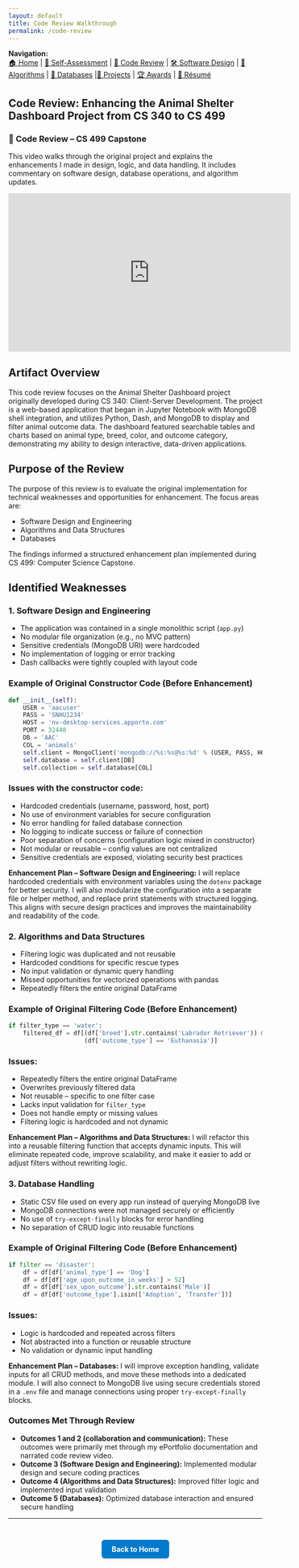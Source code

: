 ```yaml
---
layout: default
title: Code Review Walkthrough
permalink: /code-review
---
```

**Navigation:**  
[🏠 Home](index.md) | [📝 Self-Assessment](self-assessment.md) | [🎥 Code Review](code-review.md) | [🛠️ Software Design](artifact-software.md) | [🧠 Algorithms](artifact-algorithms.md) | [💾 Databases](artifact-databases.md) |[📂 Projects](projects.md)  | [🏆 Awards](awards.md) | [📄 Résumé](resume.md)


## Code Review: Enhancing the Animal Shelter Dashboard Project from CS 340 to CS 499
### 🎥 Code Review – CS 499 Capstone

<p>
  This video walks through the original project and explains the enhancements I made in design, logic, and data handling. It includes commentary on software design, database operations, and algorithm updates.
</p>

<iframe width="560" height="315" src="https://www.youtube.com/embed/DXgBW47WSRQ" title="Capstone Code Review Walkthrough" frameborder="0" allowfullscreen></iframe>


## Artifact Overview

This code review focuses on the Animal Shelter Dashboard project originally developed during CS 340: Client-Server Development. The project is a web-based application that began in Jupyter Notebook with MongoDB shell integration, and utilizes Python, Dash, and MongoDB to display and filter animal outcome data. The dashboard featured searchable tables and charts based on animal type, breed, color, and outcome category, demonstrating my ability to design interactive, data-driven applications.

## Purpose of the Review

The purpose of this review is to evaluate the original implementation for technical weaknesses and opportunities for enhancement.
The focus areas are:

- Software Design and Engineering
- Algorithms and Data Structures
- Databases

The findings informed a structured enhancement plan implemented during CS 499: Computer Science Capstone.

## Identified Weaknesses

### 1. Software Design and Engineering

* The application was contained in a single monolithic script (`app.py`)
* No modular file organization (e.g., no MVC pattern)
* Sensitive credentials (MongoDB URI) were hardcoded
* No implementation of logging or error tracking
* Dash callbacks were tightly coupled with layout code

### Example of Original Constructor Code (Before Enhancement)

```python
def __init__(self):
    USER = 'aacuser'
    PASS = 'SNHU1234'
    HOST = 'nv-desktop-services.apporto.com'
    PORT = 32440
    DB = 'AAC'
    COL = 'animals'
    self.client = MongoClient('mongodb://%s:%s@%s:%d' % (USER, PASS, HOST, PORT))
    self.database = self.client[DB]
    self.collection = self.database[COL]
```

### Issues with the constructor code:

* Hardcoded credentials (username, password, host, port)
* No use of environment variables for secure configuration
* No error handling for failed database connection
* No logging to indicate success or failure of connection
* Poor separation of concerns (configuration logic mixed in constructor)
* Not modular or reusable – config values are not centralized
* Sensitive credentials are exposed, violating security best practices

**Enhancement Plan – Software Design and Engineering:** I will replace hardcoded credentials with environment variables using
the `dotenv` package for better security. I will also modularize the configuration into a separate file or helper method, and
replace print statements with structured logging. This aligns with secure design practices and improves the maintainability and
readability of the code.

### 2. Algorithms and Data Structures

* Filtering logic was duplicated and not reusable
* Hardcoded conditions for specific rescue types
* No input validation or dynamic query handling
* Missed opportunities for vectorized operations with pandas
* Repeatedly filters the entire original DataFrame

### Example of Original Filtering Code (Before Enhancement)

```python
if filter_type == 'water':
    filtered_df = df[(df['breed'].str.contains('Labrador Retriever')) &
                     (df['outcome_type'] == 'Euthanasia')]
```

### Issues:

* Repeatedly filters the entire original DataFrame
* Overwrites previously filtered data
* Not reusable – specific to one filter case
* Lacks input validation for `filter_type`
* Does not handle empty or missing values
* Filtering logic is hardcoded and not dynamic

**Enhancement Plan – Algorithms and Data Structures:** I will refactor this into a reusable filtering function that accepts
dynamic inputs. This will eliminate repeated code, improve scalability, and make it easier to add or adjust filters without
rewriting logic.

### 3. Database Handling

* Static CSV file used on every app run instead of querying MongoDB live
* MongoDB connections were not managed securely or efficiently
* No use of `try-except-finally` blocks for error handling
* No separation of CRUD logic into reusable functions

### Example of Original Filtering Code (Before Enhancement)

```python
if filter == 'disaster':
    df = df[df['animal_type'] == 'Dog']
    df = df[df['age_upon_outcome_in_weeks'] > 52]
    df = df[df['sex_upon_outcome'].str.contains('Male')]
    df = df[df['outcome_type'].isin(['Adoption', 'Transfer'])]
```

### Issues:

* Logic is hardcoded and repeated across filters
* Not abstracted into a function or reusable structure
* No validation or dynamic input handling

**Enhancement Plan – Databases:** I will improve exception handling, validate inputs for all CRUD methods, and move these methods
into a dedicated module. I will also connect to MongoDB live using secure credentials stored in a `.env` file and manage connections
using proper `try-except-finally` blocks.

### Outcomes Met Through Review
* **Outcomes 1 and 2 (collaboration and communication):** These outcomes were primarily met through my ePortfolio documentation and narrated code review video.
* **Outcome 3 (Software Design and Engineering):** Implemented modular design and secure coding practices
* **Outcome 4 (Algorithms and Data Structures):** Improved filter logic and implemented input validation
* **Outcome 5 (Databases):** Optimized database interaction and ensured secure handling


---
<div style="text-align: center; margin-top: 3em;">
  <a href="https://gregoriaramirez.github.io/index" style="
    display: inline-block;
    padding: 10px 20px;
    background-color: #007acc;
    color: white;
    border-radius: 6px;
    text-decoration: none;
    font-weight: bold;
    box-shadow: 0 2px 4px rgba(0,0,0,0.1);
  ">Back to Home</a>
</div>



